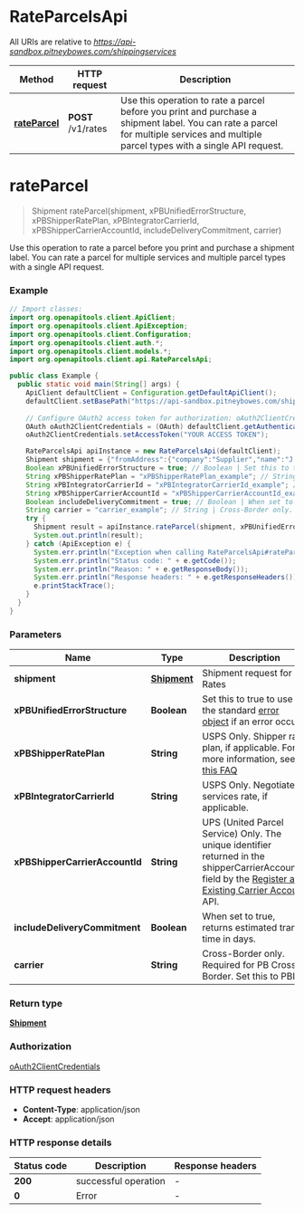 # RateParcelsApi

All URIs are relative to *https://api-sandbox.pitneybowes.com/shippingservices*

Method | HTTP request | Description
------------- | ------------- | -------------
[**rateParcel**](RateParcelsApi.md#rateParcel) | **POST** /v1/rates | Use this operation to rate a parcel before you print and purchase a shipment label. You can rate a parcel for multiple services and multiple parcel types with a single API request.


<a name="rateParcel"></a>
# **rateParcel**
> Shipment rateParcel(shipment, xPBUnifiedErrorStructure, xPBShipperRatePlan, xPBIntegratorCarrierId, xPBShipperCarrierAccountId, includeDeliveryCommitment, carrier)

Use this operation to rate a parcel before you print and purchase a shipment label. You can rate a parcel for multiple services and multiple parcel types with a single API request.

### Example
```java
// Import classes:
import org.openapitools.client.ApiClient;
import org.openapitools.client.ApiException;
import org.openapitools.client.Configuration;
import org.openapitools.client.auth.*;
import org.openapitools.client.models.*;
import org.openapitools.client.api.RateParcelsApi;

public class Example {
  public static void main(String[] args) {
    ApiClient defaultClient = Configuration.getDefaultApiClient();
    defaultClient.setBasePath("https://api-sandbox.pitneybowes.com/shippingservices");
    
    // Configure OAuth2 access token for authorization: oAuth2ClientCredentials
    OAuth oAuth2ClientCredentials = (OAuth) defaultClient.getAuthentication("oAuth2ClientCredentials");
    oAuth2ClientCredentials.setAccessToken("YOUR ACCESS TOKEN");

    RateParcelsApi apiInstance = new RateParcelsApi(defaultClient);
    Shipment shipment = {"fromAddress":{"company":"Supplier","name":"J. Smith","phone":"303-555-1213","email":"js@example.com","residential":false,"addressLines":["4750 Walnut Street"],"cityTown":"Boulder","stateProvince":"CO","postalCode":"80301","countryCode":"US"},"toAddress":{"company":"Shop","name":"J. Jones","phone":"203-000-1234","email":"jjones@example.com","residential":false,"addressLines":["771 Orange St"],"cityTown":"New Haven","stateProvince":"CT","postalCode":"06511","countryCode":"US"},"parcel":{"weight":{"weight":1,"unitOfMeasurement":"OZ"},"dimension":{"length":5,"width":0.25,"height":4,"unitOfMeasurement":"IN","irregularParcelGirth":1}},"rates":[{"carrier":"USPS","parcelType":"PKG","inductionPostalCode":"06484"}]}; // Shipment | Shipment request for Rates
    Boolean xPBUnifiedErrorStructure = true; // Boolean | Set this to true to use the standard [error object](https://shipping.pitneybowes.com/reference/error-object.html#standard-error-object) if an error occurs.
    String xPBShipperRatePlan = "xPBShipperRatePlan_example"; // String | USPS Only. Shipper rate plan, if applicable. For more information, see [this FAQ](https://shipping.pitneybowes.com/faqs/rates.html#rate-plans-faq)
    String xPBIntegratorCarrierId = "xPBIntegratorCarrierId_example"; // String | USPS Only. Negotiated services rate, if applicable.
    String xPBShipperCarrierAccountId = "xPBShipperCarrierAccountId_example"; // String | UPS (United Parcel Service) Only. The unique identifier returned in the shipperCarrierAccountId field by the [Register an Existing Carrier Account](https://shipping.pitneybowes.com/api/post-carrier-accounts-register.html) API.
    Boolean includeDeliveryCommitment = true; // Boolean | When set to true, returns estimated transit time in days.
    String carrier = "carrier_example"; // String | Cross-Border only. Required for PB Cross-Border. Set this to PBI.
    try {
      Shipment result = apiInstance.rateParcel(shipment, xPBUnifiedErrorStructure, xPBShipperRatePlan, xPBIntegratorCarrierId, xPBShipperCarrierAccountId, includeDeliveryCommitment, carrier);
      System.out.println(result);
    } catch (ApiException e) {
      System.err.println("Exception when calling RateParcelsApi#rateParcel");
      System.err.println("Status code: " + e.getCode());
      System.err.println("Reason: " + e.getResponseBody());
      System.err.println("Response headers: " + e.getResponseHeaders());
      e.printStackTrace();
    }
  }
}
```

### Parameters

Name | Type | Description  | Notes
------------- | ------------- | ------------- | -------------
 **shipment** | [**Shipment**](Shipment.md)| Shipment request for Rates |
 **xPBUnifiedErrorStructure** | **Boolean**| Set this to true to use the standard [error object](https://shipping.pitneybowes.com/reference/error-object.html#standard-error-object) if an error occurs. | [optional] [default to true]
 **xPBShipperRatePlan** | **String**| USPS Only. Shipper rate plan, if applicable. For more information, see [this FAQ](https://shipping.pitneybowes.com/faqs/rates.html#rate-plans-faq) | [optional]
 **xPBIntegratorCarrierId** | **String**| USPS Only. Negotiated services rate, if applicable. | [optional]
 **xPBShipperCarrierAccountId** | **String**| UPS (United Parcel Service) Only. The unique identifier returned in the shipperCarrierAccountId field by the [Register an Existing Carrier Account](https://shipping.pitneybowes.com/api/post-carrier-accounts-register.html) API. | [optional]
 **includeDeliveryCommitment** | **Boolean**| When set to true, returns estimated transit time in days. | [optional]
 **carrier** | **String**| Cross-Border only. Required for PB Cross-Border. Set this to PBI. | [optional]

### Return type

[**Shipment**](Shipment.md)

### Authorization

[oAuth2ClientCredentials](../README.md#oAuth2ClientCredentials)

### HTTP request headers

 - **Content-Type**: application/json
 - **Accept**: application/json

### HTTP response details
| Status code | Description | Response headers |
|-------------|-------------|------------------|
**200** | successful operation |  -  |
**0** | Error |  -  |

